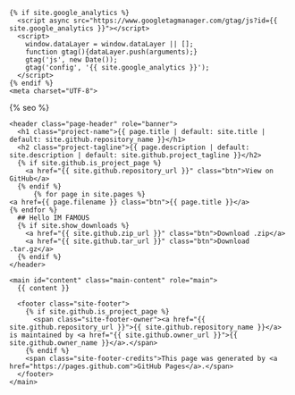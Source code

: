 <!DOCTYPE html>
<html lang="{{ site.lang | default: "en-US" }}">
  <head>

    {% if site.google_analytics %}
      <script async src="https://www.googletagmanager.com/gtag/js?id={{ site.google_analytics }}"></script>
      <script>
        window.dataLayer = window.dataLayer || [];
        function gtag(){dataLayer.push(arguments);}
        gtag('js', new Date());
        gtag('config', '{{ site.google_analytics }}');
      </script>
    {% endif %}
    <meta charset="UTF-8">

{% seo %}

<meta name="viewport" content="width=device-width, initial-scale=1">
<meta name="theme-color" content="#157878">
<meta name="apple-mobile-web-app-status-bar-style" content="black-translucent">
<link rel="stylesheet" href="{{ '/assets/css/style.css?v=' | append: site.github.build_revision | relative_url }}">

  </head>
  <body>
    <!-- <a id="skip-to-content" href="#content">Skip to the content.</a> -->

    <header class="page-header" role="banner">
      <h1 class="project-name">{{ page.title | default: site.title | default: site.github.repository_name }}</h1>
      <h2 class="project-tagline">{{ page.description | default: site.description | default: site.github.project_tagline }}</h2>
      {% if site.github.is_project_page %}
        <a href="{{ site.github.repository_url }}" class="btn">View on GitHub</a>
      {% endif %}
          {% for page in site.pages %}
    <a href={{ page.filename }} class="btn">{{ page.title }}</a>
    {% endfor %}
      ## Hello IM FAMOUS
      {% if site.show_downloads %}
        <a href="{{ site.github.zip_url }}" class="btn">Download .zip</a>
        <a href="{{ site.github.tar_url }}" class="btn">Download .tar.gz</a>
      {% endif %}
    </header>

    <main id="content" class="main-content" role="main">
      {{ content }}

      <footer class="site-footer">
        {% if site.github.is_project_page %}
          <span class="site-footer-owner"><a href="{{ site.github.repository_url }}">{{ site.github.repository_name }}</a> is maintained by <a href="{{ site.github.owner_url }}">{{ site.github.owner_name }}</a>.</span>
        {% endif %}
        <span class="site-footer-credits">This page was generated by <a href="https://pages.github.com">GitHub Pages</a>.</span>
      </footer>
    </main>

  </body>
</html>
